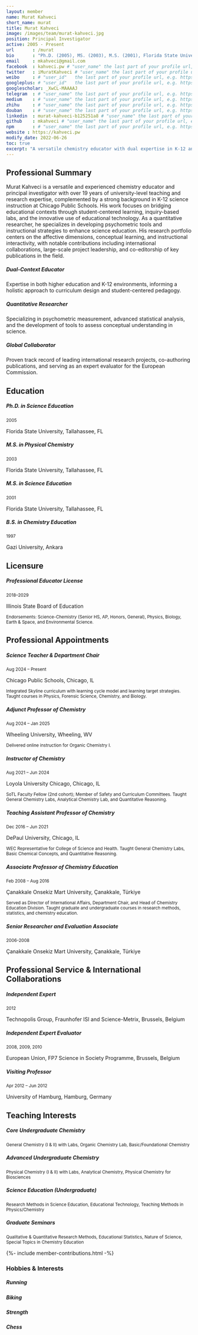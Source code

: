 ```yaml
---
layout: member
name: Murat Kahveci
short_name: murat
title: Murat Kahveci
image: /images/team/murat-kahveci.jpg
position: Principal Investigator
active: 2005 - Present
url       : /murat
bio       : "Ph.D. (2005), MS. (2003), M.S. (2001), Florida State University, Tallahassee, FL."
email     : mkahveci@gmail.com
facebook  : kahveci.pw # "user_name" the last part of your profile url, e.g. https://www.facebook.com/user_name
twitter   : iMuratKahveci # "user_name" the last part of your profile url, e.g. https://twitter.com/user_name
weibo     : # "user_id"   the last part of your profile url, e.g. https://www.weibo.com/user_id/profile?...
googleplus: # "user_id"   the last part of your profile url, e.g. https://plus.google.com/u/0/user_id
googlescholar: _XwCL-MAAAAJ
telegram  : # "user_name" the last part of your profile url, e.g. https://t.me/user_name
medium    : # "user_name" the last part of your profile url, e.g. https://medium.com/user_name
zhihu     : # "user_name" the last part of your profile url, e.g. https://www.zhihu.com/people/user_name
douban    : # "user_name" the last part of your profile url, e.g. https://www.douban.com/people/user_name
linkedin  : murat-kahveci-b125251a8 # "user_name" the last part of your profile url, e.g. https://www.linkedin.com/in/user_name
github    : mkahveci # "user_name" the last part of your profile url, e.g. https://github.com/user_name
npm       : # "user_name" the last part of your profile url, e.g. https://www.npmjs.com/~user_name
website : https://kahveci.pw
modify_date: 2022-06-26
toc: true
excerpt: "A versatile chemistry educator with dual expertise in K-12 and university instruction, focusing on educational technology and student-centered research."
---
```


## Professional Summary

<div class="card bg-light mb-3">
<div class="card-body">
<p class="card-text">
Murat Kahveci is a versatile and experienced chemistry educator and principal investigator with over 19 years of university-level teaching and research expertise, complemented by a strong background in K-12 science instruction at Chicago Public Schools. His work focuses on bridging educational contexts through student-centered learning, inquiry-based labs, and the innovative use of educational technology. As a quantitative researcher, he specializes in developing psychometric tools and instructional strategies to enhance science education. His research portfolio centers on the affective dimensions, conceptual learning, and instructional interactivity, with notable contributions including international collaborations, large-scale project leadership, and co-editorship of key publications in the field.
</p>
</div>
</div>

<div class="row text-center my-5">
  <div class="col-md-4 mb-4">
    <div class="card h-100 shadow-sm border-0">
      <div class="card-body">
        <i class="fas fa-chalkboard-teacher fa-3x text-primary mb-3"></i>
        <h5 class="card-title">Dual-Context Educator</h5>
        <p class="card-text small">Expertise in both higher education and K-12 environments, informing a holistic approach to curriculum design and student-centered pedagogy.</p>
      </div>
    </div>
  </div>
  <div class="col-md-4 mb-4">
    <div class="card h-100 shadow-sm border-0">
      <div class="card-body">
        <i class="fas fa-chart-bar fa-3x text-primary mb-3"></i>
        <h5 class="card-title">Quantitative Researcher</h5>
        <p class="card-text small">Specializing in psychometric measurement, advanced statistical analysis, and the development of tools to assess conceptual understanding in science.</p>
      </div>
    </div>
  </div>
  <div class="col-md-4 mb-4">
    <div class="card h-100 shadow-sm border-0">
      <div class="card-body">
        <i class="fas fa-globe fa-3x text-primary mb-3"></i>
        <h5 class="card-title">Global Collaborator</h5>
        <p class="card-text small">Proven track record of leading international research projects, co-authoring publications, and serving as an expert evaluator for the European Commission.</p>
      </div>
    </div>
  </div>
</div>

## Education

<div class="list-group">
<div class="list-group-item">
<div class="d-flex w-100 justify-content-between">
<h5 class="mb-1">Ph.D. in Science Education</h5>
<small>2005</small>
</div>
<p class="mb-1">Florida State University, Tallahassee, FL</p>
</div>
<div class="list-group-item">
<div class="d-flex w-100 justify-content-between">
<h5 class="mb-1">M.S. in Physical Chemistry</h5>
<small>2003</small>
</div>
<p class="mb-1">Florida State University, Tallahassee, FL</p>
</div>
<div class="list-group-item">
<div class="d-flex w-100 justify-content-between">
<h5 class="mb-1">M.S. in Science Education</h5>
<small>2001</small>
</div>
<p class="mb-1">Florida State University, Tallahassee, FL</p>
</div>
<div class="list-group-item">
<div class="d-flex w-100 justify-content-between">
<h5 class="mb-1">B.S. in Chemistry Education</h5>
<small>1997</small>
</div>
<p class="mb-1">Gazi University, Ankara</p>
</div>
</div>

## Licensure

<div class="list-group">
<div class="list-group-item">
<div class="d-flex w-100 justify-content-between">
<h5 class="mb-1">Professional Educator License</h5>
<small>2018–2029</small>
</div>
<p class="mb-1">Illinois State Board of Education</p>
<small class="text-muted">Endorsements: Science-Chemistry (Senior HS, AP, Honors, General), Physics, Biology, Earth & Space, and Environmental Science.</small>
</div>
</div>

## Professional Appointments

<div class="list-group">
<div class="list-group-item">
<div class="d-flex w-100 justify-content-between">
<h5 class="mb-1">Science Teacher & Department Chair</h5>
<small>Aug 2024 – Present</small>
</div>
<p class="mb-1">Chicago Public Schools, Chicago, IL</p>
<small class="text-muted">Integrated Skyline curriculum with learning cycle model and learning target strategies. Taught courses in Physics, Forensic Science, Chemistry, and Biology.</small>
</div>
<div class="list-group-item">
<div class="d-flex w-100 justify-content-between">
<h5 class="mb-1">Adjunct Professor of Chemistry</h5>
<small>Aug 2024 – Jan 2025</small>
</div>
<p class="mb-1">Wheeling University, Wheeling, WV</p>
<small class="text-muted">Delivered online instruction for Organic Chemistry I.</small>
</div>
<div class="list-group-item">
<div class="d-flex w-100 justify-content-between">
<h5 class="mb-1">Instructor of Chemistry</h5>
<small>Aug 2021 – Jun 2024</small>
</div>
<p class="mb-1">Loyola University Chicago, Chicago, IL</p>
<small class="text-muted">SoTL Faculty Fellow (2nd cohort); Member of Safety and Curriculum Committees. Taught General Chemistry Labs, Analytical Chemistry Lab, and Quantitative Reasoning.</small>
</div>
<div class="list-group-item">
<div class="d-flex w-100 justify-content-between">
<h5 class="mb-1">Teaching Assistant Professor of Chemistry</h5>
<small>Dec 2016 – Jun 2021</small>
</div>
<p class="mb-1">DePaul University, Chicago, IL</p>
<small class="text-muted">WEC Representative for College of Science and Health. Taught General Chemistry Labs, Basic Chemical Concepts, and Quantitative Reasoning.</small>
</div>
<div class="list-group-item">
<div class="d-flex w-100 justify-content-between">
<h5 class="mb-1">Associate Professor of Chemistry Education</h5>
<small>Feb 2008 – Aug 2016</small>
</div>
<p class="mb-1">Çanakkale Onsekiz Mart University, Çanakkale, Türkiye</p>
<small class="text-muted">Served as Director of International Affairs, Department Chair, and Head of Chemistry Education Division. Taught graduate and undergraduate courses in research methods, statistics, and chemistry education.</small>
</div>
<div class="list-group-item">
<div class="d-flex w-100 justify-content-between">
<h5 class="mb-1">Senior Researcher and Evaluation Associate</h5>
<small>2006-2008</small>
</div>
<p class="mb-1">Çanakkale Onsekiz Mart University, Çanakkale, Türkiye</p>
</div>
</div>

## Professional Service & International Collaborations
<div class="list-group">
<div class="list-group-item">
<div class="d-flex w-100 justify-content-between">
<h5 class="mb-1">Independent Expert</h5>
<small>2012</small>
</div>
<p class="mb-1">Technopolis Group, Fraunhofer ISI and Science-Metrix, Brussels, Belgium</p>
</div>
<div class="list-group-item">
<div class="d-flex w-100 justify-content-between">
<h5 class="mb-1">Independent Expert Evaluator</h5>
<small>2008, 2009, 2010</small>
</div>
<p class="mb-1">European Union, FP7 Science in Society Programme, Brussels, Belgium</p>
</div>
<div class="list-group-item">
<div class="d-flex w-100 justify-content-between">
<h5 class="mb-1">Visiting Professor</h5>
<small>Apr 2012 – Jun 2012</small>
</div>
<p class="mb-1">University of Hamburg, Hamburg, Germany</p>
</div>
</div>

## Teaching Interests
<div class="list-group">
<div class="list-group-item">
<h5 class="mb-1">Core Undergraduate Chemistry</h5>
<small class="text-muted">General Chemistry (I & II) with Labs, Organic Chemistry Lab, Basic/Foundational Chemistry</small>
</div>
<div class="list-group-item">
<h5 class="mb-1">Advanced Undergraduate Chemistry</h5>
<small class="text-muted">Physical Chemistry (I & II) with Labs, Analytical Chemistry, Physical Chemistry for Biosciences</small>
</div>
<div class="list-group-item">
<h5 class="mb-1">Science Education (Undergraduate)</h5>
<small class="text-muted">Research Methods in Science Education, Educational Technology, Teaching Methods in Physics/Chemistry</small>
</div>
<div class="list-group-item">
<h5 class="mb-1">Graduate Seminars</h5>
<small class="text-muted">Qualitative & Quantitative Research Methods, Educational Statistics, Nature of Science, Special Topics in Chemistry Education</small>
</div>
</div>

{%- include member-contributions.html -%}

<h3 class="mt-5">Hobbies & Interests</h3>
<div class="row text-center my-4">
<div class="col-md col-6 mb-4">
<div class="card h-100 shadow-sm border-0">
<div class="card-body">
<i class="fas fa-running fa-3x text-primary mb-3"></i>
<h5 class="card-title">Running</h5>
</div>
</div>
</div>
<div class="col-md col-6 mb-4">
<div class="card h-100 shadow-sm border-0">
<div class="card-body">
<i class="fas fa-bicycle fa-3x text-primary mb-3"></i>
<h5 class="card-title">Biking</h5>
</div>
</div>
</div>
<div class="col-md col-6 mb-4">
<div class="card h-100 shadow-sm border-0">
<div class="card-body">
<i class="fas fa-dumbbell fa-3x text-primary mb-3"></i>
<h5 class="card-title">Strength</h5>
</div>
</div>
</div>
<div class="col-md col-6 mb-4">
<div class="card h-100 shadow-sm border-0">
<div class="card-body">
<i class="fas fa-chess fa-3x text-primary mb-3"></i>
<h5 class="card-title">Chess</h5>
</div>
</div>
</div>
</div>